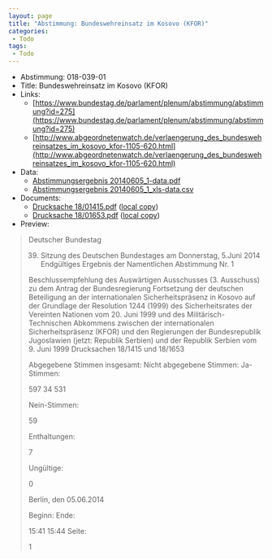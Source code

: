 ```yaml
---
layout: page
title: "Abstimmung: Bundeswehreinsatz im Kosovo (KFOR)"
categories:
 - Todo
tags:
 - Todo
---
```


* Abstimmung: 018-039-01
* Title: Bundeswehreinsatz im Kosovo (KFOR)
* Links: 
    * [https://www.bundestag.de/parlament/plenum/abstimmung/abstimmung?id=275](https://www.bundestag.de/parlament/plenum/abstimmung/abstimmung?id=275)
    * [http://www.abgeordnetenwatch.de/verlaengerung_des_bundeswehreinsatzes_im_kosovo_kfor-1105-620.html](http://www.abgeordnetenwatch.de/verlaengerung_des_bundeswehreinsatzes_im_kosovo_kfor-1105-620.html)
* Data: 
    * [Abstimmungsergebnis 20140605_1-data.pdf](/res/abstimmungsliste/20140605_1-data.pdf)
    * [Abstimmungsergebnis 20140605_1_xls-data.csv](/res/abstimmungsliste/analyses/20140605_1_xls-data.csv)
* Documents: 
    * [Drucksache 18/01415.pdf](http://dip21.bundestag.de/dip21/btd/18/014/1801415.pdf) ([local copy](/res/abstimmungsdaten/018-039-01/1801415.pdf))
    * [Drucksache 18/01653.pdf](http://dip21.bundestag.de/dip21/btd/18/016/1801653.pdf) ([local copy](/res/abstimmungsdaten/018-039-01/1801653.pdf))
* Preview: 
> Deutscher Bundestag
> 
> 39. Sitzung des Deutschen Bundestages
> am Donnerstag, 5.Juni 2014
> Endgültiges Ergebnis der Namentlichen Abstimmung Nr. 1
> 
> Beschlussempfehlung des Auswärtigen Ausschusses (3. Ausschuss) zu dem Antrag der
> Bundesregierung
> Fortsetzung der deutschen Beteiligung an der internationalen Sicherheitspräsenz in Kosovo
> auf der Grundlage der Resolution 1244 (1999) des Sicherheitsrates der Vereinten Nationen
> vom 20. Juni 1999 und des Militärisch-Technischen Abkommens zwischen der
> internationalen Sicherheitspräsenz (KFOR) und den Regierungen der Bundesrepublik
> Jugoslawien (jetzt: Republik Serbien) und der Republik Serbien vom 9. Juni 1999
> Drucksachen 18/1415 und 18/1653
> 
> Abgegebene Stimmen insgesamt:
> Nicht abgegebene Stimmen:
> Ja-Stimmen:
> 
> 597
> 34
> 531
> 
> Nein-Stimmen:
> 
> 59
> 
> Enthaltungen:
> 
> 7
> 
> Ungültige:
> 
> 0
> 
> Berlin, den 05.06.2014
> 
> Beginn:
> Ende:
> 
> 15:41
> 15:44
> Seite:
> 
> 1
> 
> 
